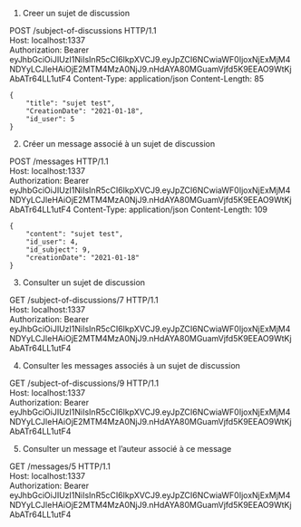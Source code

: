 1. Creer un sujet de discussion

POST /subject-of-discussions HTTP/1.1  
Host: localhost:1337  
Authorization: Bearer eyJhbGciOiJIUzI1NiIsInR5cCI6IkpXVCJ9.eyJpZCI6NCwiaWF0IjoxNjExMjM4NDYyLCJleHAiOjE2MTM4MzA0NjJ9.nHdAYA80MGuamVjfd5K9EEAO9WtKjAbATr64LL1utF4
Content-Type: application/json
Content-Length: 85

```
{
    "title": "sujet test",
    "CreationDate": "2021-01-18",
    "id_user": 5
}
```

2. Créer un message associé à un sujet de discussion

POST /messages HTTP/1.1  
Host: localhost:1337  
Authorization: Bearer eyJhbGciOiJIUzI1NiIsInR5cCI6IkpXVCJ9.eyJpZCI6NCwiaWF0IjoxNjExMjM4NDYyLCJleHAiOjE2MTM4MzA0NjJ9.nHdAYA80MGuamVjfd5K9EEAO9WtKjAbATr64LL1utF4
Content-Type: application/json
Content-Length: 109

```
{
    "content": "sujet test",
    "id_user": 4,
    "id_subject": 9,
    "creationDate": "2021-01-18"
}
```

3. Consulter un sujet de discussion

GET /subject-of-discussions/7 HTTP/1.1  
Host: localhost:1337  
Authorization: Bearer eyJhbGciOiJIUzI1NiIsInR5cCI6IkpXVCJ9.eyJpZCI6NCwiaWF0IjoxNjExMjM4NDYyLCJleHAiOjE2MTM4MzA0NjJ9.nHdAYA80MGuamVjfd5K9EEAO9WtKjAbATr64LL1utF4

4. Consulter les messages associés à un sujet de discussion

GET /subject-of-discussions/9 HTTP/1.1  
Host: localhost:1337  
Authorization: Bearer eyJhbGciOiJIUzI1NiIsInR5cCI6IkpXVCJ9.eyJpZCI6NCwiaWF0IjoxNjExMjM4NDYyLCJleHAiOjE2MTM4MzA0NjJ9.nHdAYA80MGuamVjfd5K9EEAO9WtKjAbATr64LL1utF4

5. Consulter un message et l’auteur associé à ce message

GET /messages/5 HTTP/1.1  
Host: localhost:1337  
Authorization: Bearer eyJhbGciOiJIUzI1NiIsInR5cCI6IkpXVCJ9.eyJpZCI6NCwiaWF0IjoxNjExMjM4NDYyLCJleHAiOjE2MTM4MzA0NjJ9.nHdAYA80MGuamVjfd5K9EEAO9WtKjAbATr64LL1utF4

